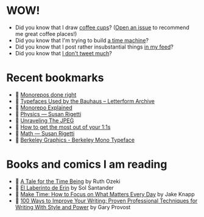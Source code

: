 # WOW!

- Did you know that I draw [coffee cups](https://papercups.mamuso.net/)? ([Open an issue](https://github.com/mamuso/papercups/issues) to recommend me great coffee places!)
- Did you know that I'm trying to build [a time machine](https://github.com/mamuso/fluxcapacitor)?
- Did you know that I post rather insubstantial things [in my feed](https://feed.mamuso.net/)?
- Did you know that [I don't tweet much](https://twitter.com/mamuso)?

# Recent bookmarks

- 👀 [Monorepos done right](https://felixmulder.com/writing/2022/03/12/Monorepos-done-right.html)
- 👀 [Typefaces Used by the Bauhaus – Letterform Archive](https://letterformarchive.org/news/view/bauhaus-typefaces-part-one?mc_cid=2cc751f2cb&mc_eid=d045de695f)
- 👀 [Monorepo Explained](https://monorepo.tools/)
- 👀 [Physics — Susan Rigetti](https://www.susanrigetti.com/physics)
- 👀 [Unraveling The JPEG](https://parametric.press/issue-01/unraveling-the-jpeg/)
- 👀 [How to get the most out of your 1:1s](https://erik.wiffin.com/posts/how-to-get-the-most-out-of-your-11s/)
- 👀 [Math — Susan Rigetti](https://www.susanrigetti.com/math)
- 👀 [Berkeley Graphics - Berkeley Mono Typeface](https://berkeleygraphics.com/typefaces/berkeley-mono)


# Books and comics I am reading

- 📘 [A Tale for the Time Being](https://www.goodreads.com/book/show/57363023) by Ruth Ozeki
- 📘 [El Laberinto de Erin](https://www.goodreads.com/book/show/60091934) by Sol Santander
- 📘 [Make Time: How to Focus on What Matters Every Day](https://www.goodreads.com/book/show/39317186) by Jake Knapp
- 📘 [100 Ways to Improve Your Writing: Proven Professional Techniques for Writing With Style and Power](https://www.goodreads.com/book/show/43229424) by Gary Provost


